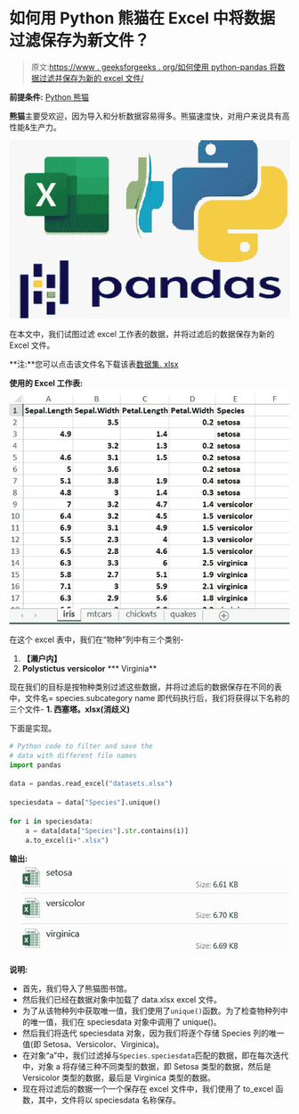 # 如何用 Python 熊猫在 Excel 中将数据过滤保存为新文件？

> 原文:[https://www . geeksforgeeks . org/如何使用 python-pandas 将数据过滤并保存为新的 excel 文件/](https://www.geeksforgeeks.org/how-to-filter-and-save-the-data-as-new-files-in-excel-with-python-pandas/)

**前提条件:** [Python 熊猫](https://www.geeksforgeeks.org/pandas-tutorial/)

**熊猫**主要受欢迎，因为导入和分析数据容易得多。熊猫速度快，对用户来说具有高性能&生产力。

![](img/563d1df3563c153ba84a3c71f89e2500.png)

在本文中，我们试图过滤 excel 工作表的数据，并将过滤后的数据保存为新的 Excel 文件。

**注:**您可以点击该文件名下载该表[数据集. xlsx](https://drive.google.com/file/d/1YPC5kr6pyYwFumbQl3CzWuMUHFFBuDyv/view?usp=sharing)

**使用的 Excel 工作表:**
![](img/5eda510aa0fce6174280532626725a51.png)

在这个 excel 表中，我们在“物种”列中有三个类别-

1.  **【濑户内】**
2.  **Polystictus versicolor**
***   Virginia**

现在我们的目标是按物种类别过滤这些数据，并将过滤后的数据保存在不同的表中，文件名= species.subcategory name 即代码执行后，我们将获得以下名称的三个文件-
 **1.  西塞塔。xlsx(消歧义)** 

下面是实现。

```py
# Python code to filter and save the 
# data with different file names
import pandas

data = pandas.read_excel("datasets.xlsx")

speciesdata = data["Species"].unique()

for i in speciesdata:
    a = data[data["Species"].str.contains(i)]
    a.to_excel(i+".xlsx")
```

**输出:**
![](img/55282376f2474c0cc494e7fed436d129.png)

**说明:**

*   首先，我们导入了熊猫图书馆。
*   然后我们已经在数据对象中加载了 data.xlsx excel 文件。
*   为了从该物种列中获取唯一值，我们使用了`unique()`函数。为了检查物种列中的唯一值，我们在 speciesdata 对象中调用了 unique()。
*   然后我们将迭代 speciesdata 对象，因为我们将逐个存储 Species 列的唯一值(即 Setosa、Versicolor、Virginica)。
*   在对象“a”中，我们过滤掉与`Species.speciesdata`匹配的数据，即在每次迭代中，对象 a 将存储三种不同类型的数据，即 Setosa 类型的数据，然后是 Versicolor 类型的数据，最后是 Virginica 类型的数据。
*   现在将过滤后的数据一个一个保存在 excel 文件中，我们使用了 to_excel 函数，其中，文件将以 speciesdata 名称保存。